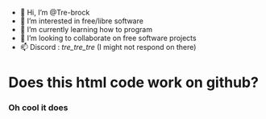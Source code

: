 - 👋 Hi, I’m @Tre-brock
- 👀 I’m interested in free/libre software
- 🌱 I’m currently learning how to program
- 💞️ I’m looking to collaborate on free software projects
- 📫 Discord : _tre_tre_tre_ (I might not respond on there)
  <html>
<head>
  
</head>
  <body>
<main>
  <h1>Does this html code work on github? </h1>
</main>
    <h3> Oh cool it does</h3>
  </body>  
  </html>
